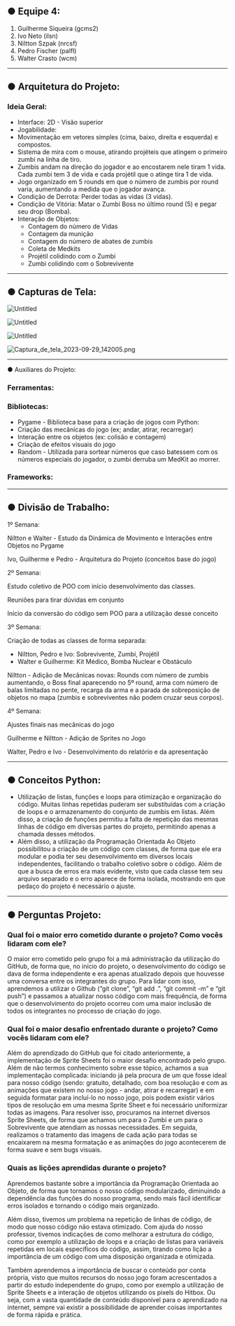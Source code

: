 ## ● Equipe 4:

1. Guilherme Siqueira (gcms2)
2. Ivo Neto (ilsn)
3. Niltton Szpak (nrcsf)
4. Pedro Fischer (palfl)
5. Walter Crasto (wcm)

---

## ● Arquitetura do Projeto:

### Ideia Geral:

- Interface: 2D - Visão superior
- Jogabilidade:
- Movimentação em vetores simples (cima, baixo, direita e esquerda) e compostos.
- Sistema de mira com o mouse, atirando projéteis que atingem o primeiro zumbi na linha de tiro.
- Zumbis andam na direção do jogador e ao encostarem nele tiram 1 vida. Cada zumbi tem 3 de vida e cada projétil que o atinge tira 1 de vida.
- Jogo organizado em 5 rounds em que o número de zumbis por round varia, aumentando a medida que o jogador avança.
- Condição de Derrota: Perder todas as vidas (3 vidas).
- Condição de Vitória: Matar o Zumbi Boss no último round (5) e pegar seu drop (Bomba).
- Interação de Objetos:
    - Contagem do número de Vidas
    - Contagem da munição
    - Contagem do número de abates de zumbis
    - Coleta de Medkits
    - Projétil colidindo com o Zumbi
    - Zumbi colidindo com o Sobrevivente

---

## ● Capturas de Tela:

![Untitled](https://prod-files-secure.s3.us-west-2.amazonaws.com/8543ac43-7561-4a17-bb50-c03e6d0d58a0/0ec14fa4-a712-437a-82a6-450eaa536b84/Untitled.png)

![Untitled](https://prod-files-secure.s3.us-west-2.amazonaws.com/8543ac43-7561-4a17-bb50-c03e6d0d58a0/bce94643-e558-4d2a-b7b8-f06c405cbea4/Untitled.png)

![Untitled](https://prod-files-secure.s3.us-west-2.amazonaws.com/8543ac43-7561-4a17-bb50-c03e6d0d58a0/f48ca373-1771-4d81-a6b1-786b43da1c11/Untitled.png)

![Captura_de_tela_2023-09-29_142005.png](https://prod-files-secure.s3.us-west-2.amazonaws.com/8543ac43-7561-4a17-bb50-c03e6d0d58a0/141094af-188c-42e9-a338-88cfe0446b4e/Captura_de_tela_2023-09-29_142005.png)

---

● Auxiliares do Projeto:

### Ferramentas:

### Bibliotecas:

- Pygame - Biblioteca base para a criação de jogos com Python:
- Criação das mecânicas do jogo (ex; andar, atirar, recarregar)
- Interação entre os objetos (ex: colisão e contagem)
- Criação de efeitos visuais do jogo
- Random - Utilizada para sortear números que caso batessem com os números especiais do jogador, o zumbi derruba um MedKit ao morrer.

### Frameworks:

---

## ● Divisão de Trabalho:

1º Semana:

Niltton e Walter - Estudo da Dinâmica de Movimento e Interações entre Objetos no Pygame

Ivo, Guilherme e Pedro - Arquitetura do Projeto (conceitos base do jogo)

2º Semana:

Estudo coletivo de POO com início desenvolvimento das classes.

Reuniões para tirar dúvidas em conjunto

Início da conversão do código sem POO para a utilização desse conceito

3º Semana:

Criação de todas as classes de forma separada:

- Niltton, Pedro e Ivo: Sobrevivente, Zumbi, Projétil
- Walter e Guilherme: Kit Médico, Bomba Nuclear e Obstáculo

Niltton - Adição de Mecânicas novas: Rounds com número de zumbis aumentando, o Boss final aparecendo no 5º round, arma com número de balas limitadas no pente, recarga da arma e a parada de sobreposição de objetos no mapa (zumbis e sobreviventes não podem cruzar seus corpos). 

4º Semana:

Ajustes finais nas mecânicas do jogo

Guilherme e Niltton - Adição de Sprites no Jogo

Walter, Pedro e Ivo - Desenvolvimento do relatório e da apresentação

---

## ● Conceitos Python:

- Utilização de listas, funções e loops para otimização e organização do código. Muitas linhas repetidas puderam ser substituídas com a criação de loops e o armazenamento do conjunto de zumbis em listas. Além disso, a criação de funções permitiu a falta de repetição das mesmas linhas de código em diversas partes do projeto, permitindo apenas a chamada desses métodos.
- Além disso, a utilização da Programação Orientada Ao Objeto possibilitou a criação de um código com classes, de forma que ele era modular e podia ter seu desenvolvimento em diversos locais independentes, facilitando o trabalho coletivo sobre o código. Além de que a busca de erros era mais evidente, visto que cada classe tem seu arquivo separado e o erro aparece de forma isolada, mostrando em que pedaço do projeto é necessário o ajuste.

---

## ● Perguntas Projeto:

### Qual foi o maior erro cometido durante o projeto? Como vocês lidaram com ele?

O maior erro cometido pelo grupo foi a má administração da utilização do GitHub, de forma que, no início do projeto, o desenvolvimento do código se dava de forma independente e era apenas atualizado depois que houvesse uma conversa entre os integrantes do grupo. Para lidar com isso, aprendemos a utilizar o Github (”git clone”, “git add .”, “git commit -m” e “git push”) e passamos a atualizar nosso código com mais frequência, de forma que o desenvolvimento do projeto ocorreu com uma maior inclusão de todos os integrantes no processo de criação do jogo.

### Qual foi o maior desafio enfrentado durante o projeto? Como vocês lidaram com ele?

Além do aprendizado do GitHub que foi citado anteriormente, a implementação de Sprite Sheets foi o maior desafio encontrado pelo grupo. Além de não termos conhecimento sobre esse tópico, achamos a sua implementação complicada: iniciando já pela procura de um que fosse ideal para nosso código (sendo: gratuito, detalhado, com boa resolução e com as animações que existem no nosso jogo - andar, atirar e recarregar) e em seguida formatar para incluí-lo no nosso jogo, pois podem existir vários tipos de resolução em uma mesma Sprite Sheet e foi necessário uniformizar todas as imagens. Para resolver isso, procuramos na internet diversos Sprite Sheets, de forma que achamos um para o Zumbi e um para o Sobrevivente que atendiam as nossas necessidades. Em seguida, realizamos o tratamento das imagens de cada ação para todas se encaixarem na mesma formatação e as animações do jogo acontecerem de forma suave e sem bugs visuais.

### Quais as lições aprendidas durante o projeto?

Aprendemos bastante sobre a importância da Programação Orientada ao Objeto, de forma que tornamos o nosso código modularizado, diminuindo a dependência das funções do nosso programa, sendo mais fácil identificar erros isolados e tornando o código mais organizado.

Além disso, tivemos um problema na repetição de linhas de código, de modo que nosso código não estava otimizado. Com ajuda do nosso professor, tivemos indicações de como melhorar a estrutura do código, como por exemplo a utilização de loops e a criação de listas para variáveis repetidas em locais específicos do código, assim, tirando como lição a importância de um código com uma disposição organizada e otimizada.

Também aprendemos a importância de buscar o conteúdo por conta própria, visto que muitos recursos do nosso jogo foram acrescentados a partir do estudo independente do grupo, como por exemplo a utilização de Sprite Sheets e a interação de objetos utilizando os pixels do Hitbox. Ou seja, com a vasta quantidade de conteúdo disponível para o aprendizado na internet, sempre vai existir a possibilidade de aprender coisas importantes de forma rápida e prática.
